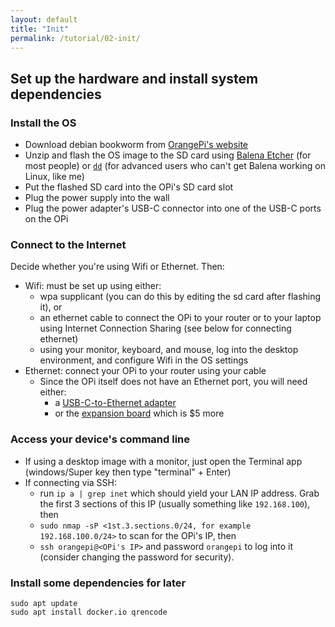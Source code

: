 ```yaml
---
layout: default
title: "Init"
permalink: /tutorial/02-init/
---
```



## Set up the hardware and install system dependencies

### Install the OS
- Download debian bookworm from [OrangePi's website](http://www.orangepi.org/html/hardWare/computerAndMicrocontrollers/service-and-support/Orange-Pi-Zero-2W.html)
- Unzip and flash the OS image to the SD card using [Balena Etcher](http://www.orangepi.org/html/hardWare/computerAndMicrocontrollers/service-and-support/Orange-Pi-Zero-2W.html) (for most people) or [`dd`](https://superuser.com/a/351815) (for advanced users who can't get Balena working on Linux, like me)
- Put the flashed SD card into the OPi's SD card slot
- Plug the power supply into the wall
- Plug the power adapter's USB-C connector into one of the USB-C ports on the OPi

### Connect to the Internet
Decide whether you're using Wifi or Ethernet. Then:
- Wifi: must be set up using either:
  - wpa supplicant (you can do this by editing the sd card after flashing it), or
  - an ethernet cable to connect the OPi to your router or to your laptop using Internet Connection Sharing (see below for connecting ethernet)
  - using your monitor, keyboard, and mouse, log into the desktop environment, and configure Wifi in the OS settings
- Ethernet: connect your OPi to your router using your cable
  - Since the OPi itself does not have an Ethernet port, you will need either:
    - a [USB-C-to-Ethernet adapter](https://www.amazon.com/USB-Ethernet-Adapter-Gigabit-Switch/dp/B09GRL3VCN)
    - or the [expansion board](https://www.amazon.com/Orange-Pi-Zero-2W-Development/dp/B0CHMSPZVD) which is $5 more

### Access your device's command line
- If using a desktop image with a monitor, just open the Terminal app (windows/Super key then type "terminal" + Enter)
- If connecting via SSH:
  - run `ip a | grep inet` which should yield your LAN IP address. Grab the first 3 sections of this IP (usually something like `192.168.100`), then
  - `sudo nmap -sP <1st.3.sections.0/24, for example 192.168.100.0/24>` to scan for the OPi's IP, then
  - `ssh orangepi@<OPi's IP>` and password `orangepi` to log into it (consider changing the password for security).

### Install some dependencies for later
```
sudo apt update
sudo apt install docker.io qrencode
```

